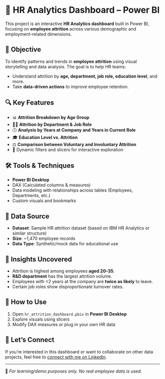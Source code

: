 # 🧠 HR Analytics Dashboard – Power BI

This project is an interactive **HR Analytics dashboard** built in Power BI, focusing on **employee attrition** across various demographic and employment-related dimensions.

## 🎯 Objective

To identify patterns and trends in **employee attrition** using visual storytelling and data analysis. The goal is to help HR teams:
- Understand attrition by **age, department, job role, education level**, and more.
- Take **data-driven actions** to improve employee retention.

## 🔍 Key Features

- 📊 **Attrition Breakdown by Age Group**
- 🧑‍💼 **Attrition by Department & Job Role**
- 🕓 **Analysis by Years at Company and Years in Current Role**
- 🎓 **Education Level vs. Attrition**
- ⚖️ **Comparison between Voluntary and Involuntary Attrition**
- 🔎 Dynamic filters and slicers for interactive exploration

## 🛠 Tools & Techniques

- **Power BI Desktop**
- DAX (Calculated columns & measures)
- Data modeling with relationships across tables (Employees, Departments, etc.)
- Custom visuals and bookmarks


## 📁 Data Source

- **Dataset**: Sample HR attrition dataset (based on IBM HR Analytics or similar structure)
- **Size**: ~1,470 employee records
- **Data Type**: Synthetic/mock data for educational use

## 🧠 Insights Uncovered

- Attrition is highest among employees **aged 20–35**.
- **R&D department** has the largest attrition volume.
- Employees with <2 years at the company are **twice as likely** to leave.
- Certain job roles show disproportionate turnover rates.

## 🚀 How to Use

1. Open `hr_attrition_dashboard.pbix` in **Power BI Desktop**
2. Explore visuals using slicers
3. Modify DAX measures or plug in your own HR data

## 💬 Let’s Connect

If you’re interested in this dashboard or want to collaborate on other data projects, feel free to [connect with me on LinkedIn](www.linkedin.com/in/bogdan-tudose-478476132).

---

📌 *For learning/demo purposes only. No real employee data is used.*
